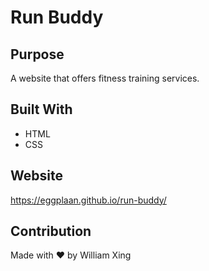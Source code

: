 # Run Buddy

## Purpose
A website that offers fitness training services.

## Built With
* HTML
* CSS

## Website
https://eggplaan.github.io/run-buddy/

## Contribution
Made with ❤️ by William Xing


